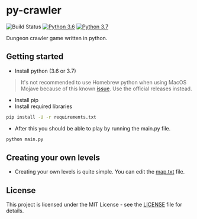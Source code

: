 # py-crawler
![Build Status](https://travis-ci.com/py-crawler/py-crawler.svg?branch=master) [![Python 3.6](https://img.shields.io/badge/python-3.6-blue.svg)](https://www.python.org/downloads/release/python-360/) [![Python 3.7](https://img.shields.io/badge/python-3.7-blue.svg)](https://www.python.org/downloads/release/python-370/)

Dungeon crawler game written in python.

## Getting started
- Install python (3.6 or 3.7)
> It's not recommended to use Homebrew python when using MacOS Mojave because of this known [issue](https://github.com/pygame/pygame/issues/555). Use the official releases instead.
- Install pip
- Install required libraries
```bash
pip install -U -r requirements.txt
```
- After this you should be able to play by running the main.py file.
```bash
python main.py
```

## Creating your own levels
- Creating your own levels is quite simple. You can edit the [map.txt](src/dungeon/maps/map.txt) file.


## License

This project is licensed under the MIT License - see the [LICENSE](LICENSE) file for details.
